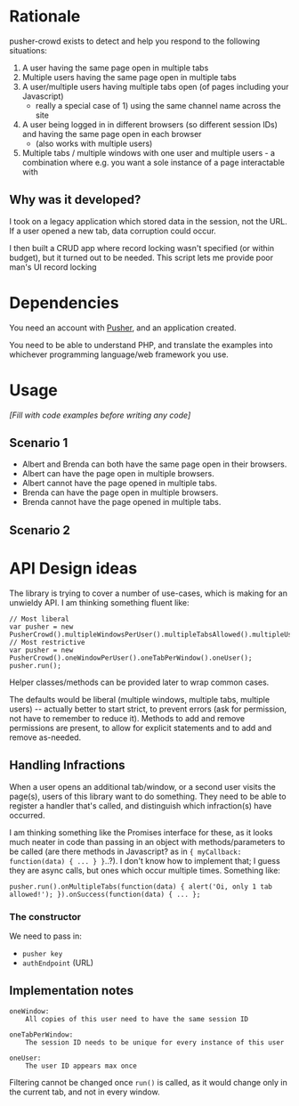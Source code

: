 # Rationale

pusher-crowd exists to detect and help you respond to the following situations:

1. A user having the same page open in multiple tabs
2. Multiple users having the same page open in multiple tabs
3. A user/multiple users having multiple tabs open (of pages including your Javascript) 
    * really a special case of 1) using the same channel name across the site
4. A user being logged in in different browsers (so different session IDs) and having the same page open in each browser 
    * (also works with multiple users)
5. Multiple tabs / multiple windows with one user and multiple users - a combination where e.g. you want a sole instance of a page interactable with
    
## Why was it developed?

I took on a legacy application which stored data in the session, not the URL. If a user opened a new tab, data corruption could occur.

I then built a CRUD app where record locking wasn't specified (or within budget), but it turned out to be needed. This script lets me provide poor man's UI record locking

# Dependencies

You need an account with [Pusher](https://pusher.com), and an application created.

You need to be able to understand PHP, and translate the examples into whichever programming language/web framework you use.

# Usage

_[Fill with code examples before writing any code]_

## Scenario 1

* Albert and Brenda can both have the same page open in their browsers.
* Albert can have the page open in multiple browsers.
* Albert cannot have the page opened in multiple tabs.
* Brenda can have the page open in multiple browsers.
* Brenda cannot have the page opened in multiple tabs.

## Scenario 2

# API Design ideas

The library is trying to cover a number of use-cases, which is making for an unwieldy API. I am thinking something fluent like:

```
// Most liberal
var pusher = new PusherCrowd().multipleWindowsPerUser().multipleTabsAllowed().multipleUsers();
// Most restrictive
var pusher = new PusherCrowd().oneWindowPerUser().oneTabPerWindow().oneUser();
pusher.run();
```

Helper classes/methods can be provided later to wrap common cases.

The defaults would be liberal (multiple windows, multiple tabs, multiple users) -- actually better to start strict, to prevent errors (ask for permission, not have to remember to reduce it). Methods to add and remove permissions are present, to allow for explicit statements and to add and remove as-needed.

## Handling Infractions

When a user opens an additional tab/window, or a second user visits the page(s), users of this library want to do something. They need to be able to register a handler that's called, and distinguish which infraction(s) have occurred.

I am thinking something like the Promises interface for these, as it looks much neater in code than passing in an object with methods/parameters to be called (are there methods in Javascript? as in `{ myCallback: function(data) { ... } }`..?). I don't know how to implement that; I guess they are async calls, but ones which occur multiple times. Something like:

```
pusher.run().onMultipleTabs(function(data) { alert('Oi, only 1 tab allowed!'); }).onSuccess(function(data) { ... };
```

### The constructor

We need to pass in:
* `pusher key`
* `authEndpoint` (URL)

## Implementation notes
```
oneWindow:
    All copies of this user need to have the same session ID

oneTabPerWindow:
    The session ID needs to be unique for every instance of this user

oneUser:
    The user ID appears max once
```

Filtering cannot be changed once `run()` is called, as it would change only in the current tab, and not in every window.
